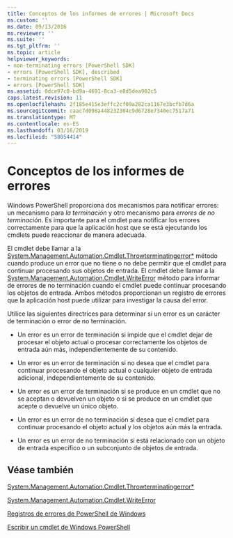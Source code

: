 ```yaml
---
title: Conceptos de los informes de errores | Microsoft Docs
ms.custom: ''
ms.date: 09/13/2016
ms.reviewer: ''
ms.suite: ''
ms.tgt_pltfrm: ''
ms.topic: article
helpviewer_keywords:
- non-terminating errors [PowerShell SDK]
- errors [PowerShell SDK], described
- terminating errors [PowerShell SDK]
- errors [PowerShell SDK]
ms.assetid: 0dce97c0-bd9a-4691-8ca3-e8d5dea902c5
caps.latest.revision: 11
ms.openlocfilehash: 2f185e415e3effc2cf09a282ca1167e3bcfb7d6a
ms.sourcegitcommit: caac7d098a448232304c9d6728e7340ec7517a71
ms.translationtype: MT
ms.contentlocale: es-ES
ms.lasthandoff: 03/16/2019
ms.locfileid: "58054414"
---
```

# <a name="error-reporting-concepts"></a>Conceptos de los informes de errores

Windows PowerShell proporciona dos mecanismos para notificar errores: un mecanismo para *la terminación* y otro mecanismo para *errores de no terminación*. Es importante para el cmdlet para notificar los errores correctamente para que la aplicación host que se está ejecutando los cmdlets puede reaccionar de manera adecuada.

El cmdlet debe llamar a la [System.Management.Automation.Cmdlet.Throwterminatingerror*](/dotnet/api/System.Management.Automation.Cmdlet.ThrowTerminatingError) método cuando produce un error que no tiene o no debe permitir que el cmdlet para continuar procesando sus objetos de entrada. El cmdlet debe llamar a la [System.Management.Automation.Cmdlet.WriteError](/dotnet/api/System.Management.Automation.Cmdlet.WriteError) método para informar de errores de no terminación cuando el cmdlet puede continuar procesando los objetos de entrada. Ambos métodos proporcionan un registro de errores que la aplicación host puede utilizar para investigar la causa del error.

Utilice las siguientes directrices para determinar si un error es un carácter de terminación o error de no terminación.

- Un error es un error de terminación si impide que el cmdlet dejar de procesar el objeto actual o procesar correctamente los objetos de entrada aún más, independientemente de su contenido.

- Un error es un error de terminación si no desea que el cmdlet para continuar procesando el objeto actual o cualquier objeto de entrada adicional, independientemente de su contenido.

- Un error es un error de terminación si se produce en un cmdlet que no se aceptan o devuelven un objeto o si se produce en un cmdlet que acepte o devuelve un único objeto.

- Un error es un error de no terminación si desea que el cmdlet para continuar procesando el objeto actual y los objetos aún más la entrada.

- Un error es un error de no terminación si está relacionado con un objeto de entrada específico o un subconjunto de objetos de entrada.

## <a name="see-also"></a>Véase también

[System.Management.Automation.Cmdlet.Throwterminatingerror*](/dotnet/api/System.Management.Automation.Cmdlet.ThrowTerminatingError)

[System.Management.Automation.Cmdlet.WriteError](/dotnet/api/System.Management.Automation.Cmdlet.WriteError)

[Registros de errores de PowerShell de Windows](./windows-powershell-error-records.md)

[Escribir un cmdlet de Windows PowerShell](./writing-a-windows-powershell-cmdlet.md)
